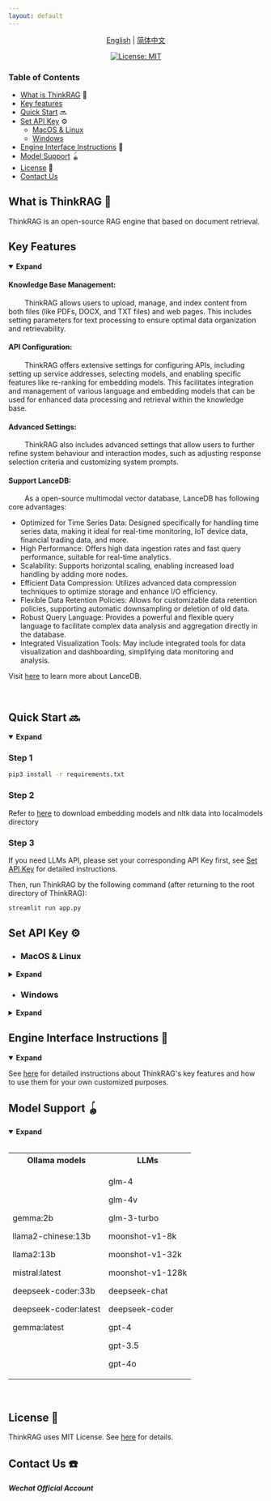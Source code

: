 ```yaml
---
layout: default
---
```


<p align="center">
  <a href="./README.md">English</a> |
  <a href="./README_zh.md">简体中文</a>
</p>

<div align="center">

[![License: MIT](https://img.shields.io/badge/License-MIT-yellow.svg)](https://opensource.org/licenses/MIT)

</div>

### Table of Contents

- [What is ThinkRAG](#What-is-ThinkRAG) 🤔
- [Key features](#Key-Features)
- [Quick Start](#quick-start) 🔜
- [Set API Key](#set-api-key) ⚙️
  - [MacOS & Linux](#MacOS-Linux)
  - [Windows](#Windows)
- [Engine Interface Instructions](#engine-interface-instructions) 📖
- [Model Support](#model-support) 🪀
- [License](#license) 📄
- [Contact Us](#Contact-Us)


<div id='What-is-ThinkRAG'></a>

## What is ThinkRAG 🤔

ThinkRAG is an open-source RAG engine that based on document retrieval.


<div id='Key-Features'></a>

## Key Features

<details open>
  <summary>
    <b>Expand</b>
  </summary>


#### Knowledge Base Management: 

&emsp;&emsp; ThinkRAG allows users to upload, manage, and index content from both files (like PDFs, DOCX, and TXT files) and web pages. This includes setting parameters for text processing to ensure optimal data organization and retrievability.

#### API Configuration:

&emsp;&emsp; ThinkRAG offers extensive settings for configuring APIs, including setting up service addresses, selecting models, and enabling specific features like re-ranking for embedding models. This facilitates integration and management of various language and embedding models that can be used for enhanced data processing and retrieval within the knowledge base.

#### Advanced Settings:

&emsp;&emsp; ThinkRAG also includes advanced settings that allow users to further refine system behaviour and interaction modes, such as adjusting response selection criteria and customizing system prompts.

#### Support LanceDB:

&emsp;&emsp; As a open-source multimodal vector database, LanceDB has following core advantages:
- Optimized for Time Series Data: Designed specifically for handling time series data, making it ideal for real-time monitoring, IoT device data, financial trading data, and more.
- High Performance: Offers high data ingestion rates and fast query performance, suitable for real-time analytics.
- Scalability: Supports horizontal scaling, enabling increased load handling by adding more nodes.
- Efficient Data Compression: Utilizes advanced data compression techniques to optimize storage and enhance I/O efficiency.
- Flexible Data Retention Policies: Allows for customizable data retention policies, supporting automatic downsampling or deletion of old data.
- Robust Query Language: Provides a powerful and flexible query language to facilitate complex data analysis and aggregation directly in the database.
- Integrated Visualization Tools: May include integrated tools for data visualization and dashboarding, simplifying data monitoring and analysis.

Visit [here](https://lancedb.com/) to learn more about LanceDB. 

</br>

</details>


<div id='quick-start'></a>

## Quick Start 🔜
<details open>
  <summary>
    <b>Expand</b>
  </summary>

### Step 1
```zsh
pip3 install -r requirements.txt
```
### Step 2

Refer to [here](/docs/HowToDownloadModels.md) to download embedding models and nltk data into localmodels directory

### Step 3

If you need LLMs API, please set your corresponding API Key first, see [Set API Key](#set-api-key) for detailed instructions.

Then, run ThinkRAG by the following command (after returning to the root directory of ThinkRAG):
```zsh
streamlit run app.py
```

</details>


<div id='set-api-key'></a>

## Set API Key ⚙️

<div id='MacOS-Linux'></a>

- ### MacOS & Linux

<details>
  <summary>
    <b>Expand</b>
  </summary>

#### Set Temporary API Key
##### 1. Run the command line in your terminal
```zsh
export VARIABLE_NAME=value
```
For instance, to set your API key for OpenAI, just run the following line in your terminal:
```zsh
export OPENAI_API_KEY=your_OpenAI_API_key 
```
<br/>

#### Set Permanent API Key
##### 1. Create or edit '.zshenv' file

```zsh
nano ~/.zshenv
```
For Linux, macOS Mojave (10.14) or earlier version, run 
```zsh
nano ~/.bashrc
```
##### 2. Add Your Configuration
```zsh
export VARIABLE_NAME="value"
```
For instance, to set your API key for OpenAI, just type the following line into your '.zshenv' (or '.bashrc') file:
```zsh
export OPENAI_API_KEY=your_OpenAI_API_key 
```
##### 3. Save and exit
You may now save changes by pressing 'Ctrl + O', then press 'Enter' to confirm, and 'Ctrl + X' to exit the editor.

##### 4. Apply the Changes
To ensure the changes take effect in your current terminal session, you can source the file by run
```zsh
source ~/.zshenv 
# source ~/.bashrc for Linux, macOS Mojave (10.14) or earlier
```
</br>

</details>

<div id='Windows'></a>

- ### Windows

<details>
  <summary>
    <b>Expand</b>
  </summary>

#### Run the command line in your terminal

```zsh
set VARIABLE_NAME=value # Set Temporary API Key
```

```zsh
setx VARIABLE_NAME "value" -m # Set Permanent API Key
```

</br>

</details>

<div id='engine-interface-instructions'></a>

## Engine Interface Instructions 📖

<details open>
  <summary>
    <b>Expand</b>
  </summary>

  See [here](Instructions.md) for detailed instructions about ThinkRAG's key features and how to use them for your own customized purposes.

</details>

<div id='model-support'></a>

## Model Support 🪀

<details open>
  <summary>
    <b>Expand</b>
  </summary>

</br>

<table>
<tr>
<th> Ollama models </th>
<th> LLMs </th>
</tr>
<tr>
<td>

gemma:2b

llama2-chinese:13b

llama2:13b

mistral:latest

deepseek-coder:33b

deepseek-coder:latest

gemma:latest

</td>
<td>

glm-4

glm-4v

glm-3-turbo

moonshot-v1-8k

moonshot-v1-32k

moonshot-v1-128k

deepseek-chat

deepseek-coder

gpt-4

gpt-3.5

gpt-4o

</td>
</tr>
</table>

</br>

</details>

<div id='license'></a>

## License 📄

ThinkRAG uses MIT License. See [here](LICENSE) for details.
</details>

<div id='Contact-Us'></a>

## Contact Us ☎️

##### Wechat Official Account

